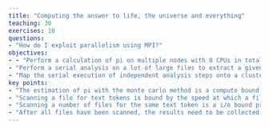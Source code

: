 ```yaml
---
title: "Computing the answer to life, the universe and everything"
teaching: 30
exercises: 10
questions:
- "How do I exploit parallelism using MPI?"
objectives:
- - "Perform a calculation of pi on multiple nodes with 8 CPUs in total."
- "Perform a serial analysis on a lot of large files to extract a given text token."
- "Map the serial execution of independent analysis steps onto a cluster of compute nodes that are connected by a parallel file system."
key points:
- "The estimation of pi with the monte carlo method is a compute bound problem as the generation of pseudo random numbers consumes the most time, thus the generation of random numbers needs to be parallelized."
- "Scanning a file for text tokens is bound by the speed at which a file can be read."
- "Scanning a number of files for the same text token is a i/o bound problem. To speed it up, the input of files needs to be parallelized, i.e. the result for each file is independent of each other and thus it can be performed in parallel (this is the map step of map-reduce)."
- "After all files have been scanned, the results need to be collected (this is the reduce step of map-reduce)."
---
```

